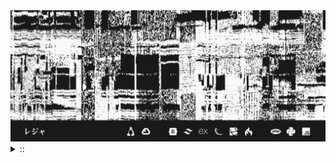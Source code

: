 <img src="./banner.png">
<details><summary> :: </summary>
<!--START_SECTION:waka-->

```
From: 09 August 2024 - To: 03 March 2025

Total Time: 1,127 hrs 3 mins

Python                     329 hrs 4 mins  ///////------------------   26.91 %
PHP                        192 hrs 33 mins ////---------------------   15.74 %
Markdown                   167 hrs 46 mins ///----------------------   13.72 %
Other                      95 hrs 56 mins  //-----------------------   07.84 %
```

<!--END_SECTION:waka-->
</details>
